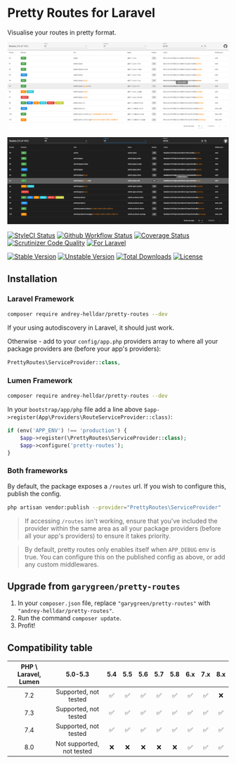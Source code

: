 # Pretty Routes for Laravel

Visualise your routes in pretty format.

<p align="center">
    <img src="/.github/home-page-images/light.png?raw=true" alt="Pretty RoutesLight Theme"/>
</p>

<p align="center">
    <img src="/.github/home-page-images/dark.png?raw=true" alt="Pretty Routes Dark Theme"/>
</p>

[![StyleCI Status][badge_styleci]][link_styleci]
[![Github Workflow Status][badge_build]][link_build]
[![Coverage Status][badge_coverage]][link_scrutinizer]
[![Scrutinizer Code Quality][badge_quality]][link_scrutinizer]
[![For Laravel][badge_laravel]][link_packagist]

[![Stable Version][badge_stable]][link_packagist]
[![Unstable Version][badge_unstable]][link_packagist]
[![Total Downloads][badge_downloads]][link_packagist]
[![License][badge_license]][link_license]

## Installation

### Laravel Framework

```bash
composer require andrey-helldar/pretty-routes --dev
```

If your using autodiscovery in Laravel, it should just work.

Otherwise - add to your `config/app.php` providers array to where all your package providers are (before your app's providers):

```php
PrettyRoutes\ServiceProvider::class,
```

### Lumen Framework

```bash
composer require andrey-helldar/pretty-routes --dev
```

In your `bootstrap/app/php` file add a line above `$app->register(App\Providers\RouteServiceProvider::class)`:

```php
if (env('APP_ENV') !== 'production') {
    $app->register(\PrettyRoutes\ServiceProvider::class);
    $app->configure('pretty-routes');
}
```

### Both frameworks

By default, the package exposes a `/routes` url. If you wish to configure this, publish the config.

```bash
php artisan vendor:publish --provider="PrettyRoutes\ServiceProvider"
```

> If accessing `/routes` isn't working, ensure that you've included the provider within the same area as all your package providers (before all your app's providers) to ensure it takes priority.

> By default, pretty routes only enables itself when `APP_DEBUG` env is true. You can configure this on the published config as above, or add any custom middlewares.

## Upgrade from `garygreen/pretty-routes`

1. In your `composer.json` file, replace `"garygreen/pretty-routes"` with `"andrey-helldar/pretty-routes"`.
2. Run the command `composer update`.
3. Profit!

## Compatibility table

| PHP \ Laravel, Lumen | 5.0-5.3 | 5.4 | 5.5 | 5.6 | 5.7 | 5.8 | 6.x | 7.x | 8.x |
|:---:|:---:|:---:|:---:|:---:|:---:|:---:|:---:|:---:|:---:|
| 7.2 | Supported, not tested | :white_check_mark: | :white_check_mark: | :white_check_mark: | :white_check_mark: | :white_check_mark: | :white_check_mark: | :white_check_mark: | :x: |
| 7.3 | Supported, not tested | :white_check_mark: | :white_check_mark: | :white_check_mark: | :white_check_mark: | :white_check_mark: | :white_check_mark: | :white_check_mark: | :white_check_mark: |
| 7.4 | Supported, not tested | :white_check_mark: | :white_check_mark: | :white_check_mark: | :white_check_mark: | :white_check_mark: | :white_check_mark: | :white_check_mark: | :white_check_mark: |
| 8.0 | Not supported, not tested | :x: | :x: | :x: | :x: | :x: | :white_check_mark: | :white_check_mark: | :white_check_mark: |

[badge_build]:      https://img.shields.io/github/workflow/status/andrey-helldar/pretty-routes/phpunit?style=flat-square

[badge_coverage]:   https://img.shields.io/scrutinizer/coverage/g/andrey-helldar/pretty-routes.svg?style=flat-square

[badge_downloads]:  https://img.shields.io/packagist/dt/andrey-helldar/pretty-routes.svg?style=flat-square

[badge_laravel]:    https://img.shields.io/badge/Laravel-5.x%20%7C%206.x%20%7C%207.x%20%7C%208.x-orange.svg?style=flat-square

[badge_license]:    https://img.shields.io/packagist/l/andrey-helldar/pretty-routes.svg?style=flat-square

[badge_quality]:    https://img.shields.io/scrutinizer/g/andrey-helldar/pretty-routes.svg?style=flat-square

[badge_stable]:     https://img.shields.io/github/v/release/andrey-helldar/pretty-routes?label=stable&style=flat-square

[badge_styleci]:    https://styleci.io/repos/130698068/shield

[badge_unstable]:   https://img.shields.io/badge/unstable-dev--main-orange?style=flat-square

[link_build]:       https://github.com/andrey-helldar/pretty-routes/actions

[link_license]:     LICENSE

[link_packagist]:   https://packagist.org/packages/andrey-helldar/pretty-routes

[link_scrutinizer]: https://scrutinizer-ci.com/g/andrey-helldar/pretty-routes

[link_styleci]:     https://github.styleci.io/repos/130698068
